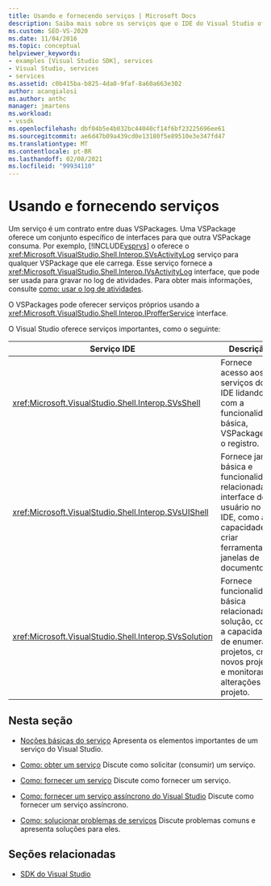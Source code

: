 ```yaml
---
title: Usando e fornecendo serviços | Microsoft Docs
description: Saiba mais sobre os serviços que o IDE do Visual Studio oferece para o VSPackages fornecer e usar. Estes artigos descrevem como obter e fornecer serviços.
ms.custom: SEO-VS-2020
ms.date: 11/04/2016
ms.topic: conceptual
helpviewer_keywords:
- examples [Visual Studio SDK], services
- Visual Studio, services
- services
ms.assetid: c0b415ba-b825-4da0-9faf-8a60a663e302
author: acangialosi
ms.author: anthc
manager: jmartens
ms.workload:
- vssdk
ms.openlocfilehash: dbf04b5e4b032bc44040cf14f6bf23225696ee61
ms.sourcegitcommit: ae6d47b09a439cd0e13180f5e89510e3e347fd47
ms.translationtype: MT
ms.contentlocale: pt-BR
ms.lasthandoff: 02/08/2021
ms.locfileid: "99934110"
---
```

# <a name="using-and-providing-services"></a>Usando e fornecendo serviços
Um serviço é um contrato entre duas VSPackages. Uma VSPackage oferece um conjunto específico de interfaces para que outra VSPackage consuma. Por exemplo, [!INCLUDE[vsprvs](../code-quality/includes/vsprvs_md.md)] o oferece o <xref:Microsoft.VisualStudio.Shell.Interop.SVsActivityLog> serviço para qualquer VSPackage que ele carrega. Esse serviço fornece a <xref:Microsoft.VisualStudio.Shell.Interop.IVsActivityLog> interface, que pode ser usada para gravar no log de atividades. Para obter mais informações, consulte [como: usar o log de atividades](../extensibility/how-to-use-the-activity-log.md).

 O VSPackages pode oferecer serviços próprios usando a <xref:Microsoft.VisualStudio.Shell.Interop.IProfferService> interface.

 O Visual Studio oferece serviços importantes, como o seguinte:

|Serviço IDE|Descrição|
|-----------------|-----------------|
|<xref:Microsoft.VisualStudio.Shell.Interop.SVsShell>|Fornece acesso aos serviços do IDE lidando com a funcionalidade básica, VSPackages e o registro.|
|<xref:Microsoft.VisualStudio.Shell.Interop.SVsUIShell>|Fornece janela básica e funcionalidade relacionada à interface do usuário no IDE, como a capacidade de criar ferramentas e janelas de documentos.|
|<xref:Microsoft.VisualStudio.Shell.Interop.SVsSolution>|Fornece funcionalidade básica relacionada à solução, como a capacidade de enumerar projetos, criar novos projetos e monitorar alterações no projeto.|

## <a name="in-this-section"></a>Nesta seção
- [Noções básicas do serviço](../extensibility/internals/service-essentials.md) Apresenta os elementos importantes de um serviço do Visual Studio.

- [Como: obter um serviço](../extensibility/how-to-get-a-service.md) Discute como solicitar (consumir) um serviço.

- [Como: fornecer um serviço](../extensibility/how-to-provide-a-service.md) Discute como fornecer um serviço.

- [Como: fornecer um serviço assíncrono do Visual Studio](../extensibility/how-to-provide-an-asynchronous-visual-studio-service.md) Discute como fornecer um serviço assíncrono.

- [Como: solucionar problemas de serviços](../extensibility/how-to-troubleshoot-services.md) Discute problemas comuns e apresenta soluções para eles.

## <a name="related-sections"></a>Seções relacionadas
- [SDK do Visual Studio](../extensibility/visual-studio-sdk.md)
